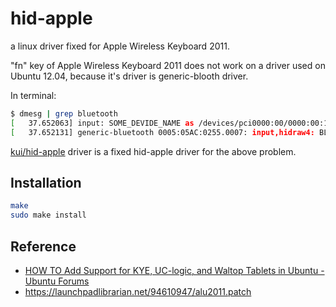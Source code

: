 hid-apple
======================

a linux driver fixed for Apple Wireless Keyboard 2011.

"fn" key of Apple Wireless Keyboard 2011 does not work on a driver used on Ubuntu 12.04,
because it's driver is generic-blooth driver.

In terminal:

```sh
$ dmesg | grep bluetooth
[   37.652063] input: SOME_DEVIDE_NAME as /devices/pci0000:00/0000:00:1d.0/usb2/2-1/2-1.8/2-1.8:1.0/bluetooth/hci0/hci0:43/input13
[   37.652131] generic-bluetooth 0005:05AC:0255.0007: input,hidraw4: BLUETOOTH HID v0.50 Keyboard ...
```

[kui/hid-apple][] driver is a fixed hid-apple driver for the above problem.

[kui/hid-apple]: https://github.com/kui/hid-apple "kui/hid-apple · GitHub"

Installation
---------------------

```sh
make
sudo make install
```


Reference
-------------------

* [HOW TO Add Support for KYE, UC-logic, and Waltop Tablets in Ubuntu - Ubuntu Forums](http://ubuntuforums.org/showthread.php?t=1946486)
* <https://launchpadlibrarian.net/94610947/alu2011.patch>
